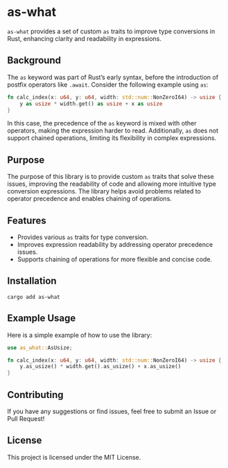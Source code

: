 # as-what

`as-what` provides a set of custom `as` traits to improve type conversions in Rust, enhancing clarity and readability in expressions.

## Background

The `as` keyword was part of Rust’s early syntax, before the introduction of postfix operators like `.await`. Consider the following example using `as`:

```rust
fn calc_index(x: u64, y: u64, width: std::num::NonZeroI64) -> usize {
    y as usize * width.get() as usize + x as usize
}
```

In this case, the precedence of the `as` keyword is mixed with other operators, making the expression harder to read. Additionally, `as` does not support chained operations, limiting its flexibility in complex expressions.

## Purpose

The purpose of this library is to provide custom `as` traits that solve these issues, improving the readability of code and allowing more intuitive type conversion expressions. The library helps avoid problems related to operator precedence and enables chaining of operations.

## Features

- Provides various `as` traits for type conversion.
- Improves expression readability by addressing operator precedence issues.
- Supports chaining of operations for more flexible and concise code.

## Installation

```shell
cargo add as-what
```

## Example Usage

Here is a simple example of how to use the library:

```rust
use as_what::AsUsize;

fn calc_index(x: u64, y: u64, width: std::num::NonZeroI64) -> usize {
    y.as_usize() * width.get().as_usize() + x.as_usize()
}
```

## Contributing

If you have any suggestions or find issues, feel free to submit an Issue or Pull Request!

## License

This project is licensed under the MIT License.
